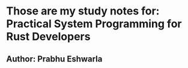 # Those are my study notes for:  Practical System Programming for Rust Developers



## Author: Prabhu Eshwarla


